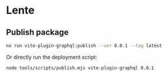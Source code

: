 # Lente

## Publish package

```bash
nx run vite-plugin-graphql:publish --ver 0.0.1 --tag latest
```

Or directly run the deployment script:

```bash
node tools/scripts/publish.mjs vite-plugin-graphql 0.0.1
```
